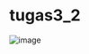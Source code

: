 # tugas3_2

![image](https://github.com/ichanyr/LEARNINGX/assets/114141633/82274fc1-0b5b-443a-816c-1ce80a27213f)
